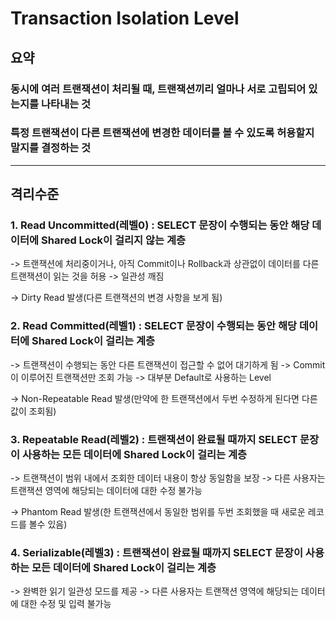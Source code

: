 # Transaction Isolation Level

## 요약

### 동시에 여러 트랜잭션이 처리될 때, 트랜잭션끼리 얼마나 서로 고립되어 있는지를 나타내는 것
### 특정 트랜잭션이 다른 트랜잭션에 변경한 데이터를 볼 수 있도록 허용할지 말지를 결정하는 것

---
## 격리수준

### 1. Read Uncommitted(레벨0) : SELECT 문장이 수행되는 동안 해당 데이터에 Shared Lock이 걸리지 않는 계층
   -> 트랜잭션에 처리중이거나, 아직 Commit이나 Rollback과 상관없이 데이터를 다른 트랜잭션이 읽는 것을 허용
   -> 일관성 깨짐

   -> Dirty Read 발생(다른 트랜잭션의 변경 사항을 보게 됨)

### 2. Read Committed(레벨1) : SELECT 문장이 수행되는 동안 해당 데이터에 Shared Lock이 걸리는 계층
   -> 트랜잭션이 수행되는 동안 다른 트랜잭션이 접근할 수 없어 대기하게 됨
   -> Commit이 이루어진 트랜잭션만 조회 가능
   -> 대부분 Default로 사용하는 Level

   -> Non-Repeatable Read 발생(만약에 한 트랜잭션에서 두번 수정하게 된다면 다른 값이 조회됨)

### 3. Repeatable Read(레벨2) : 트랜잭션이 완료될 때까지 SELECT 문장이 사용하는 모든 데이터에 Shared Lock이 걸리는 계층
   -> 트랜잭션이 범위 내에서 조회한 데이터 내용이 항상 동일함을 보장
   -> 다른 사용자는 트랜잭션 영역에 해당되는 데이터에 대한 수정 불가능

   -> Phantom Read 발생(한 트랜잭션에서 동일한 범위를 두번 조회했을 때 새로운 레코드를 볼수 있음)

### 4. Serializable(레벨3) : 트랜잭션이 완료될 때까지 SELECT 문장이 사용하는 모든 데이터에 Shared Lock이 걸리는 계층
   -> 완벽한 읽기 일관성 모드를 제공
   -> 다른 사용자는 트랜잭션 영역에 해당되는 데이터에 대한 수정 및 입력 불가능
